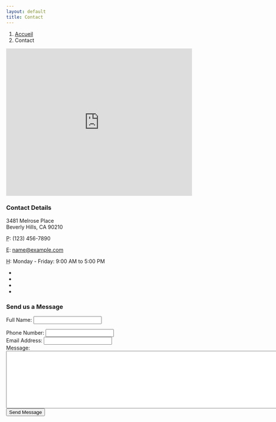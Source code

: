 ```yaml
---
layout: default
title: Contact
---
```



<!-- Page Content -->
<div class="container">

<!-- Page Heading/Breadcrumbs -->
<div class="row">
<div class="col-lg-12">
<ol class="breadcrumb">
    <li><a href="index.html">Accueil</a>
    </li>
    <li class="active">Contact</li>
</ol>
</div>
</div>
<!-- /.row -->

<!-- Content Row -->
<div class="row">
<!-- Map Column -->
<div class="col-md-8">
<!-- Embedded Google Map -->
<iframe width="100%" height="400px" frameborder="0" scrolling="no" marginheight="0" marginwidth="0" src="http://maps.google.com/maps?hl=en&amp;ie=UTF8&amp;ll=37.0625,-95.677068&amp;spn=56.506174,79.013672&amp;t=m&amp;z=4&amp;output=embed"></iframe>
</div>
<!-- Contact Details Column -->
<div class="col-md-4">
<h3>Contact Details</h3>
<p>
    3481 Melrose Place<br>Beverly Hills, CA 90210<br>
</p>
<p><i class="fa fa-phone"></i> 
    <abbr title="Phone">P</abbr>: (123) 456-7890</p>
<p><i class="fa fa-envelope-o"></i> 
    <abbr title="Email">E</abbr>: <a href="mailto:name@example.com">name@example.com</a>
</p>
<p><i class="fa fa-clock-o"></i> 
    <abbr title="Hours">H</abbr>: Monday - Friday: 9:00 AM to 5:00 PM</p>
<ul class="list-unstyled list-inline list-social-icons">
    <li>
        <a href="#"><i class="fa fa-facebook-square fa-2x"></i></a>
    </li>
    <li>
        <a href="#"><i class="fa fa-linkedin-square fa-2x"></i></a>
    </li>
    <li>
        <a href="#"><i class="fa fa-twitter-square fa-2x"></i></a>
    </li>
    <li>
        <a href="#"><i class="fa fa-google-plus-square fa-2x"></i></a>
    </li>
</ul>
</div>
</div>
<!-- /.row -->

<!-- Contact Form -->
<!-- In order to set the email address and subject line for the contact form go to the bin/contact_me.php file. -->
<div class="row">
<div class="col-md-8">
<h3>Send us a Message</h3>
<form name="sentMessage" id="contactForm" novalidate>
    <div class="control-group form-group">
        <div class="controls">
            <label>Full Name:</label>
            <input type="text" class="form-control" id="name" required data-validation-required-message="Please enter your name.">
            <p class="help-block"></p>
        </div>
    </div>
    <div class="control-group form-group">
        <div class="controls">
            <label>Phone Number:</label>
            <input type="tel" class="form-control" id="phone" required data-validation-required-message="Please enter your phone number.">
        </div>
    </div>
    <div class="control-group form-group">
        <div class="controls">
            <label>Email Address:</label>
            <input type="email" class="form-control" id="email" required data-validation-required-message="Please enter your email address.">
        </div>
    </div>
    <div class="control-group form-group">
        <div class="controls">
            <label>Message:</label>
            <textarea rows="10" cols="100" class="form-control" id="message" required data-validation-required-message="Please enter your message" maxlength="999" style="resize:none"></textarea>
        </div>
    </div>
    <div id="success"></div>
    <!-- For success/fail messages -->
    <button type="submit" class="btn btn-primary">Send Message</button>
</form>
</div>

</div>

</div>
<!-- /.container -->

<!-- jQuery -->
<script src="js/jquery.js"></script>

<!-- Bootstrap Core JavaScript -->
<script src="js/bootstrap.min.js"></script>

<!-- Contact Form JavaScript -->
<!-- Do not edit these files! In order to set the email address and subject line for the contact form go to the bin/contact_me.php file. -->
<script src="js/jqBootstrapValidation.js"></script>
<script src="js/contact_me.js"></script>

